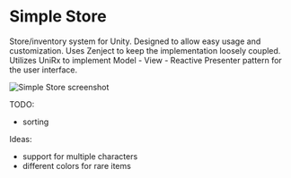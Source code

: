 # Simple Store
Store/inventory system for Unity. Designed to allow easy usage and customization. Uses Zenject to keep the implementation loosely coupled. Utilizes UniRx to implement Model - View - Reactive Presenter pattern for the user interface.

![Simple Store screenshot](http://tommiseppanen.github.io/screenshots/simple-store.png)

TODO:
- sorting

Ideas:
- support for multiple characters
- different colors for rare items
